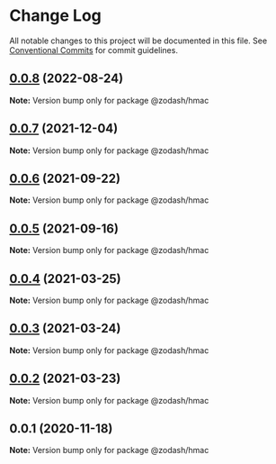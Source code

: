 # Change Log

All notable changes to this project will be documented in this file.
See [Conventional Commits](https://conventionalcommits.org) for commit guidelines.

## [0.0.8](https://github.com/zcorky/zodash/compare/@zodash/hmac@0.0.7...@zodash/hmac@0.0.8) (2022-08-24)

**Note:** Version bump only for package @zodash/hmac





## [0.0.7](https://github.com/zcorky/zodash/compare/@zodash/hmac@0.0.6...@zodash/hmac@0.0.7) (2021-12-04)

**Note:** Version bump only for package @zodash/hmac





## [0.0.6](https://github.com/zcorky/zodash/compare/@zodash/hmac@0.0.5...@zodash/hmac@0.0.6) (2021-09-22)

**Note:** Version bump only for package @zodash/hmac





## [0.0.5](https://github.com/zcorky/zodash/compare/@zodash/hmac@0.0.4...@zodash/hmac@0.0.5) (2021-09-16)

**Note:** Version bump only for package @zodash/hmac





## [0.0.4](https://github.com/zcorky/zodash/compare/@zodash/hmac@0.0.3...@zodash/hmac@0.0.4) (2021-03-25)

**Note:** Version bump only for package @zodash/hmac





## [0.0.3](https://github.com/zcorky/zodash/compare/@zodash/hmac@0.0.2...@zodash/hmac@0.0.3) (2021-03-24)

**Note:** Version bump only for package @zodash/hmac





## [0.0.2](https://github.com/zcorky/zodash/compare/@zodash/hmac@0.0.1...@zodash/hmac@0.0.2) (2021-03-23)

**Note:** Version bump only for package @zodash/hmac





## 0.0.1 (2020-11-18)

**Note:** Version bump only for package @zodash/hmac
